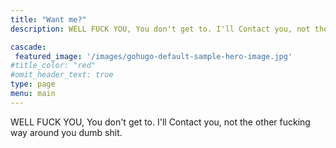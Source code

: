 ```yaml
---
title: "Want me?"
description: WELL FUCK YOU, You don't get to. I'll Contact you, not the other fucking way around you dumb shit

cascade:
 featured_image: '/images/gohugo-default-sample-hero-image.jpg'
#title_color: "red"
#omit_header_text: true
type: page
menu: main
---
```



WELL FUCK YOU, You don't get to. I'll Contact you, not the other fucking way around you dumb shit.
